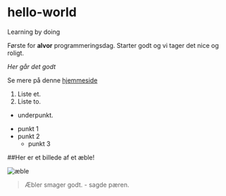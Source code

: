 # hello-world
Learning by doing

Første for **alvor** programmeringsdag. Starter godt og vi tager det nice og roligt. 

*Her går det godt*

Se mere på denne [hjemmeside](https://www.dr.dk/)

1. Liste et. 
2. Liste to.
  * underpunkt. 

- punkt 1
- punkt 2
  - punkt 3
  
##Her er et billede af et æble!
  
  ![æble](https://madkurven.dk/wp-content/uploads/royal_gala_aebler_2.png)
  
  >Æbler smager godt. - sagde pæren.
 
